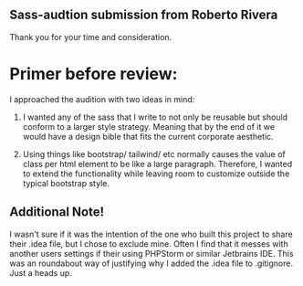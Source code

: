 ## Sass-audtion submission from Roberto Rivera

Thank you for your time and consideration.

# Primer before review:
I approached the audition with two ideas in mind:
1. I wanted any of the sass that I write to not only be reusable but should conform to a larger style strategy. Meaning
that by the end of it we would have a design bible that fits the current corporate aesthetic.
   
2. Using things like bootstrap/ tailwind/ etc normally causes the value of class per html element to be like a large 
   paragraph. Therefore, I wanted to extend the functionality while leaving room to customize outside the typical bootstrap style.
   

## Additional Note!

I wasn't sure if it was the intention of the one who built this project to share their .idea file, 
but I chose to exclude mine. Often I find that it messes with another users settings if their using PHPStorm or similar 
Jetbrains IDE. This was an roundabout way of justifying why I added the .idea file to .gitignore. Just a heads up.
